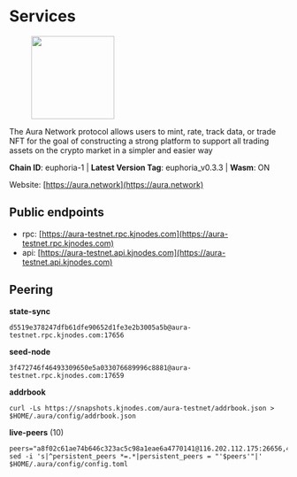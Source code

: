 # Services

<figure><img src="https://raw.githubusercontent.com/kj89/testnet_manuals/main/pingpub/logos/aura.png" width="150" alt=""><figcaption></figcaption></figure>

The Aura Network protocol allows users to mint, rate, track data,  or trade NFT for the goal of constructing a strong platform to  support all trading assets on the crypto market in a simpler and easier way

**Chain ID**: euphoria-1 | **Latest Version Tag**: euphoria_v0.3.3 | **Wasm**: ON

Website: [https://aura.network](https://aura.network)


## Public endpoints

* rpc: [https://aura-testnet.rpc.kjnodes.com](https://aura-testnet.rpc.kjnodes.com)
* api: [https://aura-testnet.api.kjnodes.com](https://aura-testnet.api.kjnodes.com)

## Peering

**state-sync**

```
d5519e378247dfb61dfe90652d1fe3e2b3005a5b@aura-testnet.rpc.kjnodes.com:17656
```

**seed-node**

```
3f472746f46493309650e5a033076689996c8881@aura-testnet.rpc.kjnodes.com:17659
```

**addrbook**
```
curl -Ls https://snapshots.kjnodes.com/aura-testnet/addrbook.json > $HOME/.aura/config/addrbook.json
```

**live-peers** (10)
```
peers="a8f02c61ae74b646c323ac5c98a1eae6a4770141@116.202.112.175:26656,465b0a11c7ec9433f64758e0613361ebb4a5ce6e@213.133.102.206:20356,64fdaa6da59901793beda215679ac2a6549b46b4@144.91.122.166:26656,ca62e050be3c2e688c367e373523ded011dec278@135.181.5.47:20356,c53157159e7cea010b86e44786831f792d852e1f@135.181.72.187:11024,3d6b07bdb11754c8c8512525dac109d8bdee3857@65.21.53.39:56656,ffb60d24d8a5ffc510bee9787995f64e21ed458c@13.229.97.101:26656,679b953c7f95ca4445e9284a2ecdcf58360ccc76@38.242.215.194:26656,2e1407476ad3566eb11ac92ad1df4782c7ba83dd@18.143.61.108:26656,d806db349c2166333beffedee935c4b266ce23c9@116.202.241.157:46656"
sed -i 's|^persistent_peers *=.*|persistent_peers = "'$peers'"|' $HOME/.aura/config/config.toml
```
